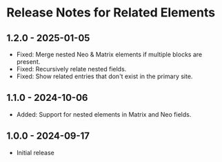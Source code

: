 # Release Notes for Related Elements

## 1.2.0 - 2025-01-05
- Fixed: Merge nested Neo & Matrix elements if multiple blocks are present.
- Fixed: Recursively relate nested fields.
- Fixed: Show related entries that don't exist in the primary site.

## 1.1.0 - 2024-10-06
- Added: Support for nested elements in Matrix and Neo fields.

## 1.0.0 - 2024-09-17
- Initial release
